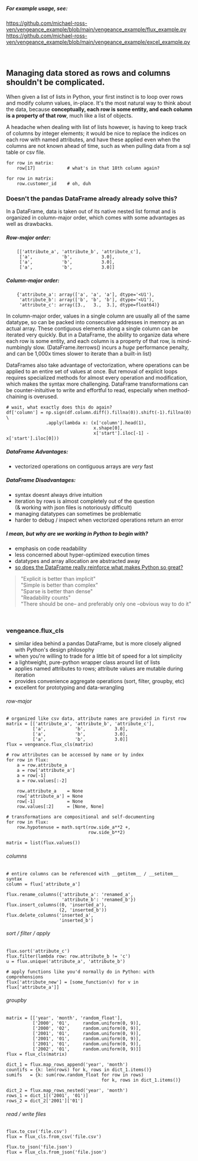 ##### For example usage, see:
https://github.com/michael-ross-ven/vengeance_example/blob/main/vengeance_example/flux_example.py
<br/>
https://github.com/michael-ross-ven/vengeance_example/blob/main/vengeance_example/excel_example.py
<br/>
<br/>
<br/>

## Managing data stored as rows and columns shouldn't be complicated.

When given a list of lists in Python, your first instinct is to loop over rows and modify column values, in-place. It's the most 
natural way to think about the data, because **conceptually, each row is some entity, and each column is a property of that row**, 
much like a list of objects.

A headache when dealing with list of lists however, is having to keep track of columns by integer elements; it would be nice to 
replace the indices on each row with named attributes, and have these applied even when the columns are not known ahead of time, 
such as when pulling data from a sql table or csv file.

    for row in matrix:
        row[17]            # what's in that 18th column again?

    for row in matrix:
        row.customer_id    # oh, duh


### Doesn't the pandas DataFrame already already solve this?
In a DataFrame, data is taken out of its native nested list format and is organized in column-major order, which comes with some 
advantages as well as drawbacks.

##### Row-major order:
        
        [['attribute_a', 'attribute_b', 'attribute_c'],
         ['a',           'b',           3.0],
         ['a',           'b',           3.0],
         ['a',           'b',           3.0]]

##### Column-major order:
        
        {'attribute_a': array(['a', 'a', 'a'], dtype='<U1'),
         'attribute_b': array(['b', 'b', 'b'], dtype='<U1'),
         'attribute_c': array([3.,   3.,  3.], dtype=float64)}


In column-major order, values in a single column are usually all of the same datatype, so can be packed into consecutive 
addresses in memory as an actual array. These contiguous elements along a single column can be iterated very quickly. 
But in a DataFrame, the ability to organize data where each row is some entity, and each column is a property of that row, 
is mind-numbingly slow. (DataFrame.iterrows() incurs a *huge* performance penalty, and can be 1,000x times slower to iterate 
than a built-in list)

DataFrames also take advantage of vectorization, where operations can be applied to an entire set of values at once. 
But removal of explicit loops requires specialized methods for almost every operation and modification, which makes 
the syntax more challenging. DataFrame transformations can be counter-inituitive to write and effortful to read, 
especially when method-chaining is overused.

    # wait, what exactly does this do again?
    df['column'] = np.sign(df.column.diff().fillna(0)).shift(-1).fillna(0) \
                   .apply(lambda x: (x['column'].head(1),
                                     x.shape[0],
                                     x['start'].iloc[-1] - x['start'].iloc[0]))


##### DataFrame Advantages:
* vectorized operations on contiguous arrays are *very* fast

##### DataFrame Disadvantages:
* syntax doesnt always drive intuition
* iteration by rows is almost completely out of the question \
  (& working with json files is notoriously difficult)
* managing datatypes can sometimes be problematic
* harder to debug / inspect when vectorized operations return an error

##### I mean, but why are we working in Python to begin with?
* emphasis on code readability
* less concerned about hyper-optimized execution times
* datatypes and array allocation are abstracted away
* [so does the DataFrame really reinforce what makes Python so great?](https://en.wikipedia.org/wiki/Zen_of_Python)
>"Explicit is better than implicit" \
"Simple is better than complex" \
"Sparse is better than dense" \
"Readability counts" \
"There should be one– and preferably only one –obvious way to do it"
>

<br/>

### vengeance.flux_cls
* similar idea behind a pandas DataFrame, but is more closely aligned with Python's design philosophy
* when you're willing to trade for a little bit of speed for a lot simplicity
* a lightweight, pure-python wrapper class around list of lists
* applies named attributes to rows; attribute values are mutable during iteration
* provides convenience aggregate operations (sort, filter, groupby, etc)
* excellent for prototyping and data-wrangling

###### row-major
    
    # organized like csv data, attribute names are provided in first row
    matrix = [['attribute_a', 'attribute_b', 'attribute_c'],
              ['a',           'b',           3.0],
              ['a',           'b',           3.0],
              ['a',           'b',           3.0]]
    flux = vengeance.flux_cls(matrix)

    # row attributes can be accessed by name or by index
    for row in flux:
        a = row.attribute_a
        a = row['attribute_a']
        a = row[-1]
        a = row.values[:-2]

        row.attribute_a    = None
        row['attribute_a'] = None
        row[-1]            = None
        row.values[:2]     = [None, None]

    # transformations are compositional and self-documenting
    for row in flux:
        row.hypotenuse = math.sqrt(row.side_a**2 +,
                                   row.side_b**2)

    matrix = list(flux.values())


###### columns
    # entire columns can be referenced with __getitem__ / __setitem__ syntax
    column = flux['attribute_a']

    flux.rename_columns({'attribute_a': 'renamed_a',
                         'attribute_b': 'renamed_b'})
    flux.insert_columns((0, 'inserted_a'),
                        (2, 'inserted_b'))
    flux.delete_columns('inserted_a',
                        'inserted_b')


###### sort / filter / apply
    flux.sort('attribute_c')
    flux.filter(lambda row: row.attribute_b != 'c')
    u = flux.unique('attribute_a', 'attribute_b')

    # apply functions like you'd normally do in Python: with comprehensions
    flux['attribute_new'] = [some_function(v) for v in flux['attribute_a']]


###### groupby
    matrix = [['year', 'month', 'random_float'],
              ['2000', '01',     random.uniform(0, 9)],
              ['2000', '02',     random.uniform(0, 9)],
              ['2001', '01',     random.uniform(0, 9)],
              ['2001', '01',     random.uniform(0, 9)],
              ['2001', '01',     random.uniform(0, 9)],
              ['2002', '01',     random.uniform(0, 9)]]
    flux = flux_cls(matrix)

    dict_1 = flux.map_rows_append('year', 'month')
    countifs = {k: len(rows) for k, rows in dict_1.items()}
    sumifs   = {k: sum(row.random_float for row in rows)
                                        for k, rows in dict_1.items()}

    dict_2 = flux.map_rows_nested('year', 'month')
    rows_1 = dict_1[('2001', '01')]
    rows_2 = dict_2['2001']['01']


###### read / write files
    flux.to_csv('file.csv')
    flux = flux_cls.from_csv('file.csv')

    flux.to_json('file.json')
    flux = flux_cls.from_json('file.json')

